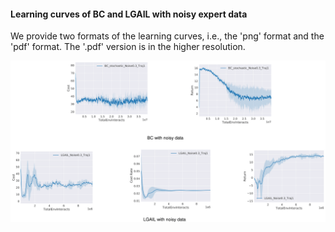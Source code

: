 #### Learning curves of BC and LGAIL with noisy expert data
We provide two formats of the learning curves, i.e., the 'png' format and the 'pdf' format. The '.pdf' version is in the higher resolution. 

<div align="center">
  <img src="./learningcurves.png"></a>
</div>